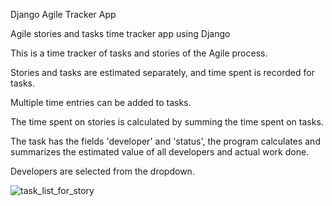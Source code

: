 Django Agile Tracker App

Agile stories and tasks time tracker app using Django

This is a time tracker of tasks and stories of the Agile process.

Stories and tasks are estimated separately, and time spent is recorded for tasks.

Multiple time entries can be added to tasks.

The time spent on stories is calculated by summing the time spent on tasks.

The task has the fields 'developer' and 'status', the program calculates and summarizes the estimated value of all developers and actual work done.

Developers are selected from the dropdown.

![task_list_for_story](https://github.com/indrajos/django_agile_tracker_app/assets/94143462/a63c1f12-b148-4175-956f-79428498b997)
